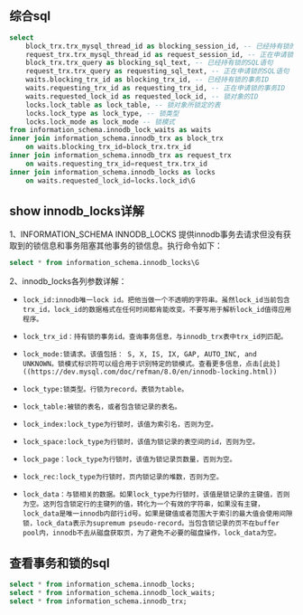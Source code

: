 ## 综合sql

```sql
select 
    block_trx.trx_mysql_thread_id as blocking_session_id, -- 已经持有锁的session ID
    request_trx.trx_mysql_thread_id as request_session_id, -- 正在申请锁的session ID
    block_trx.trx_query as blocking_sql_text, -- 已经持有锁的SQL语句
    request_trx.trx_query as requesting_sql_text, -- 正在申请锁的SQL语句
    waits.blocking_trx_id as blocking_trx_id, -- 已经持有锁的事务ID
    waits.requesting_trx_id as requesting_trx_id, -- 正在申请锁的事务ID
    waits.requested_lock_id as requested_lock_id, -- 锁对象的ID
    locks.lock_table as lock_table, -- 锁对象所锁定的表
    locks.lock_type as lock_type, -- 锁类型
    locks.lock_mode as lock_mode -- 锁模式
from information_schema.innodb_lock_waits as waits
inner join information_schema.innodb_trx as block_trx
    on waits.blocking_trx_id=block_trx.trx_id
inner join information_schema.innodb_trx as request_trx
    on waits.requesting_trx_id=request_trx.trx_id
inner join information_schema.innodb_locks as locks
    on waits.requested_lock_id=locks.lock_id\G
```





## show innodb_locks详解

 1、INFORMATION_SCHEMA INNODB_LOCKS 提供innodb事务去请求但没有获取到的锁信息和事务阻塞其他事务的锁信息。执行命令如下：

```sql
select * from information_schema.innodb_locks\G
```

2、innodb_locks各列参数详解：

- ```
  lock_id:innodb唯一lock id。把他当做一个不透明的字符串。虽然lock_id当前包含trx_id，lock_id的数据格式在任何时间都肯能改变。不要写用于解析lock_id值得应用程序。
  ```

- ```
  lock_trx_id：持有锁的事务id。查询事务信息，与innodb_trx表中trx_id列匹配。
  ```

- ```
  lock_mode:锁请求。该值包括： S, X, IS, IX, GAP, AUTO_INC, and UNKNOWN。锁模式标识符可以组合用于识别特定的锁模式。查看更多信息，点击[此处]((https://dev.mysql.com/doc/refman/8.0/en/innodb-locking.html))
  ```

- ```
  lock_type:锁类型。行锁为record，表锁为table。
  ```

- ```
  lock_table:被锁的表名，或者包含锁记录的表名。
  ```

- ```
  lock_index:lock_type为行锁时，该值为索引名，否则为空。
  ```

- ```
  lock_space:lock_type为行锁时，该值为锁记录的表空间的id，否则为空。
  ```

- ```
  lock_page：lock_type为行锁时，该值为锁记录页数量，否则为空。
  ```

- ```
  lock_rec:lock_type为行锁时，页内锁记录的堆数，否则为空。
  ```

- ```
  lock_data：与锁相关的数据。如果lock_type为行锁时，该值是锁记录的主键值，否则为空。这列包含锁定行的主键列的值，转化为一个有效的字符串，如果没有主键，lock_data是唯一innodb内部行id号。如果是键值或者范围大于索引的最大值会使用间隙锁，lock_data表示为supremum pseudo-record。当包含锁记录的页不在buffer pool内，innodb不去从磁盘获取页，为了避免不必要的磁盘操作，lock_data为空。
  ```



## 查看事务和锁的sql

```sql
select * from information_schema.innodb_locks;
select * from information_schema.innodb_lock_waits;
select * from information_schema.innodb_trx;
```



